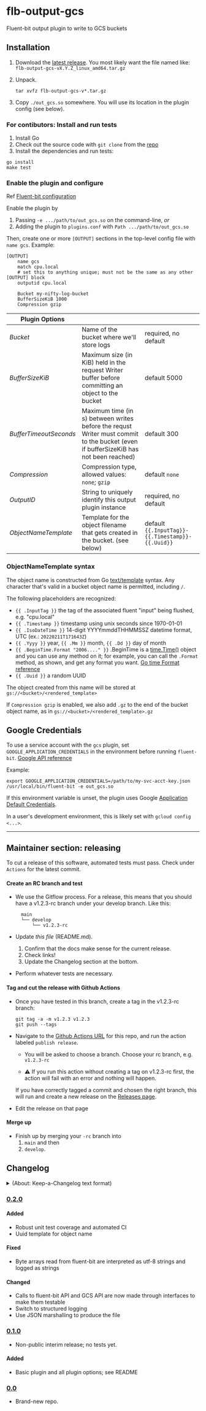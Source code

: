 # flb-output-gcs

Fluent-bit output plugin to write to GCS buckets 

## Installation

1. Download the [latest release]. You most likely want the file named like: `flb-output-gcs-vX.Y.Z_linux_amd64.tar.gz`

1. Unpack.

    ```
    tar xvfz flb-output-gcs-v*.tar.gz
    ```

1. Copy `./out_gcs.so` somewhere. You will use its location in the plugin config (see below).


### For contibutors: Install and run tests

1. Install Go
1. Check out the source code with `git clone` from the [repo](https://github.com/aerospike-managed-cloud-services/flb-output-gcs/)
1. Install the dependencies and run tests:

  ```
  go install
  make test
  ```

### Enable the plugin and configure

Ref [Fluent-bit configuration](https://docs.fluentbit.io/manual/administration/configuring-fluent-bit/configuration-file)

Enable the plugin by 

1. Passing `-e .../path/to/out_gcs.so` on the command-line, _or_
2. Adding the plugin to `plugins.conf` with `Path .../path/to/out_gcs.so`

Then, create one or more `[OUTPUT]` sections in the top-level config file with `name gcs`. Example:

```
[OUTPUT]
    name gcs
    match cpu.local
    # set this to anything unique; must not be the same as any other [OUTPUT] block
    outputid cpu.local

    Bucket my-nifty-log-bucket
    BufferSizeKiB 1000
    Compression gzip
```

Plugin Options         |     |     |
---------------------- | --- | --- |
*Bucket*               | Name of the bucket where we'll store logs | required, no default
*BufferSizeKiB*        | Maximum size (in KiB) held in the request Writer buffer before committing an object to the bucket | default 5000
*BufferTimeoutSeconds* | Maximum time (in s) between writes before the requst Writer must commit to the bucket (even if bufferSizeKiB has not been reached) | default 300
*Compression*          | Compression type, allowed values: `none`; `gzip` | default `none`
*OutputID*             | String to uniquely identify this output plugin instance | required, no default
*ObjectNameTemplate*   | Template for the object filename that gets created in the bucket. (see below) | default `{{.InputTag}}-{{.Timestamp}}-{{.Uuid}}`

### ObjectNameTemplate syntax

The object name is constructed from Go [text/template] syntax. Any character that's valid in a bucket object name is permitted, including `/`.

The following placeholders are recognized:

- `{{ .InputTag }}` the tag of the associated fluent "input" being flushed, e.g. "cpu.local"
- `{{ .Timestamp }}` timestamp using unix seconds since 1970-01-01
- `{{ .IsoDateTime }}` 14-digit YYYYmmddTHHMMSSZ datetime format, UTC (ex.: `20220211T171643Z`)
- `{{ .Yyyy }}` year, `{{ .Mm }}` month, `{{ .Dd }}` day of month
- `{{ .BeginTime.Format "2006...." }}` .BeginTime is a [time.Time()] object and you can use any method on it; for example, you can call the `.Format` method, as shown, and get any format you want. [Go time Format reference]
- `{{ .Uuid }}` a random UUID

[text/template]: https://pkg.go.dev/text/template
[time.Time()]: https://pkg.go.dev/time#Time
[Go time Format reference]: https://pkg.go.dev/time#Time.Format

The object created from this name will be stored at `gs://<bucket>/<rendered_template>`

If `Compression gzip` is enabled, we also add `.gz` to the end of the bucket object name, as in `gs://<bucket>/<rendered_template>.gz`

## Google Credentials

To use a service account with the `gcs` plugin, set `GOOGLE_APPLICATION_CREDENTIALS` in the environment before running `fluent-bit`. [Google API reference](https://cloud.google.com/docs/authentication/getting-started#setting_the_environment_variable)

Example:

```
export GOOGLE_APPLICATION_CREDENTIALS=/path/to/my-svc-acct-key.json
/usr/local/bin/fluent-bit -e out_gcs.so
```

If this environment variable is unset, the plugin uses Google [Application Default Credentials](https://cloud.google.com/docs/authentication/production#automatically).

In a user's development environment, this is likely set with `gcloud config <...>`.

----

## Maintainer section: releasing

To cut a release of this software, automated tests must pass. Check under `Actions` for the latest commit.

#### Create an RC branch and test

- We use the Gitflow process. For a release, this means that you should have a v1.2.3-rc branch under your 
  develop branch. Like this:
  ```
    main  
    └── develop  
        └── v1.2.3-rc
  ```

- Update *this file* (README.md).
  
  1. Confirm that the docs make sense for the current release.
  1. Check links!
  1. Update the Changelog section at the bottom.

- Perform whatever tests are necessary.

#### Tag and cut the release with Github Actions

- Once you have tested in this branch, create a tag in the v1.2.3-rc branch:
  ```
  git tag -a -m v1.2.3 v1.2.3
  git push --tags
  ```

- Navigate to the [Github Actions URL] for this repo, and run the action labeled `publish release`.

    - You will be asked to choose a branch. Choose your rc branch, e.g. `v1.2.3-rc`

    - :warning: If you run this action without creating a tag on v1.2.3-rc first, the action will fail with an error and nothing will happen.

  If you have correctly tagged a commit and chosen the right branch, this will run and create a new release on the [Releases page].

- Edit the release on that page 

#### Merge up

- Finish up by merging your `-rc` branch into 
  1. `main` and then 
  2. `develop`.


## Changelog

<details><summary>(About: Keep-a-Changelog text format)</summary>

The format is based on [Keep a Changelog], and this project adheres to [Semantic
Versioning].
</details>

### [0.2.0]

#### Added

- Robust unit test coverage and automated CI
- Uuid template for object name

#### Fixed

- Byte arrays read from fluent-bit are interpreted as utf-8 strings and logged as strings

#### Changed

- Calls to fluent-bit API and GCS API are now made through interfaces to make them testable
- Switch to structured logging
- Use JSON marshalling to produce the file

### [0.1.0]

- Non-public interim release; no tests yet.

#### Added

- Basic plugin and all plugin options; see README

### [0.0]

- Brand-new repo.


[Unreleased]: https://github.com/aerospike-managed-cloud-services/flb-output-gcs/compare/v0.2.0..HEAD

[0.2.0]: https://github.com/aerospike-managed-cloud-services/flb-output-gcs/compare/v0.1.0..v0.2.0
[0.1.0]: https://github.com/aerospike-managed-cloud-services/flb-output-gcs/compare/v0.0..v0.1.0
[0.0]: https://github.com/aerospike-managed-cloud-services/flb-output-gcs/tree/v0.0


[latest release]: https://github.com/aerospike-managed-cloud-services/flb-output-gcs/releases/latest

[Github Actions URL]: https://github.com/aerospike-managed-cloud-services/flb-output-gcs/actions

[Releases page]: https://github.com/aerospike-managed-cloud-services/flb-output-gcs/releases

[Keep a Changelog]: https://keepachangelog.com/en/1.0.0/

[Semantic Versioning]: https://semver.org/spec/v2.0.0.html
